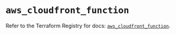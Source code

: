 # `aws_cloudfront_function`

Refer to the Terraform Registry for docs: [`aws_cloudfront_function`](https://registry.terraform.io/providers/hashicorp/aws/5.91.0/docs/resources/cloudfront_function).
